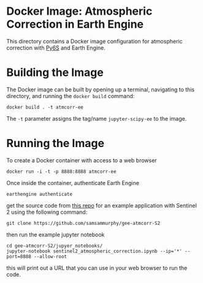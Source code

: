 # Docker Image: Atmospheric Correction in Earth Engine

This directory contains a Docker image configuration for atmospheric correction with [Py6S](http://py6s.readthedocs.io/en/latest/) and Earth Engine.

# Building the Image

The Docker image can be built by opening up a terminal, navigating to this
directory, and running the `docker build` command:

```
docker build . -t atmcorr-ee
```

The `-t` parameter assigns the tag/name `jupyter-scipy-ee` to the image.

# Running the Image

To create a Docker container with access to a web browser

```
docker run -i -t -p 8888:8888 atmcorr-ee
```

Once inside the container, authenticate Earth Engine

`earthengine authenticate`

get the source code from [this repo](https://github.com/samsammurphy/gee-atmcorr-S2) for an example application with Sentinel 2 using the following command:

`git clone https://github.com/samsammurphy/gee-atmcorr-S2`

then run the example jupyter notebook

```
cd gee-atmcorr-S2/jupyer_notebooks/
jupyter-notebook sentinel2_atmospheric_correction.ipynb --ip='*' --port=8888 --allow-root
```

this will print out a URL that you can use in your web browser to run the code.

